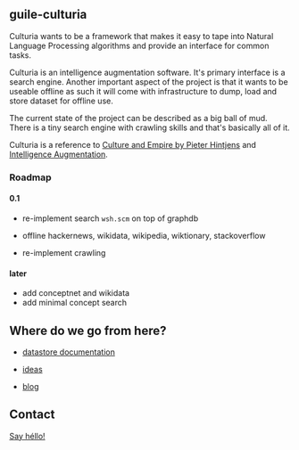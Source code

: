 ## guile-culturia

Culturia wants to be a framework that makes it easy to tape into
Natural Language Processing algorithms and provide an interface for
common tasks.

Culturia is an intelligence augmentation software.  It's primary
interface is a search engine.  Another important aspect of the project
is that it wants to be useable offline as such it will come with
infrastructure to dump, load and store dataset for offline use.

The current state of the project can be described as a big ball of
mud.  There is a tiny search engine with crawling skills and that's
basically all of it.

Culturia is a reference to
[Culture and Empire by Pieter Hintjens](http://cultureandempire.com) and
[Intelligence Augmentation](https://en.wikipedia.org/wiki/Intelligence_amplification).

### Roadmap

#### 0.1

- re-implement search `wsh.scm` on top of graphdb

- offline hackernews, wikidata, wikipedia, wiktionary, stackoverflow

- re-implement crawling

#### later

- add conceptnet and wikidata
- add minimal concept search

## Where do we go from here?

- [datastore documentation](datastore.html)

- [ideas](ideas.html)

- [blog](blog.html)

## Contact

[Say héllo!](mailto:amirouche@hypermove.net)
